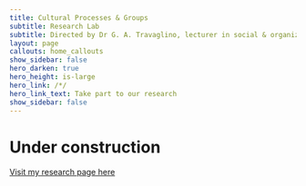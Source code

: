 ```yaml
---
title: Cultural Processes & Groups
subtitle: Research Lab
subtitle: Directed by Dr G. A. Travaglino, lecturer in social & organizational psychology, University of Kent.
layout: page
callouts: home_callouts
show_sidebar: false
hero_darken: true
hero_height: is-large
hero_link: /*/
hero_link_text: Take part to our research
show_sidebar: false
---
```


# Under construction

[Visit my research page here](https://www.researchgate.net/profile/Giovanni_Travaglino)

